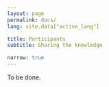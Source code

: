 ```yaml
---
layout: page
permalink: docs/ 
lang: site.data["active_lang"]

title: Participants 
subtitle: Sharing the knowledge

narrow: true
---
```


To be done.
